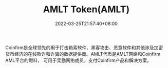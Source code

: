 ﻿---
weight: 
title: "AMLT Token(AMLT)"
description: "Coinfirm是全球领先的用于打击勒索软件、黑客攻击、恶意软件和其他涉及加密货币经济的在线欺诈和诈骗的数据提供商"
date: 2022-03-25T21:57:40+08:00
lastmod: 2022-03-25T16:45:40+08:00
draft: false
authors: ["Metabd"]
featuredImage: "amlt-tokenamlt.webp"
link: ""
tags: ["数字代币","AMLT Token(AMLT)"]
categories: ["navigation"]
navigation: ["数字代币"]
lightgallery: true
toc: true
pinned: false
recommend: false
recommend1: false
---
Coinfirm是全球领先的用于打击勒索软件、黑客攻击、恶意软件和其他涉及加密货币经济的在线欺诈和诈骗的数据提供商。AMLT代币是AMLT网络和Coinfirm AML平台的燃料， 可用于奖励网络成员，支付Coinfirm产品和解决方案。
